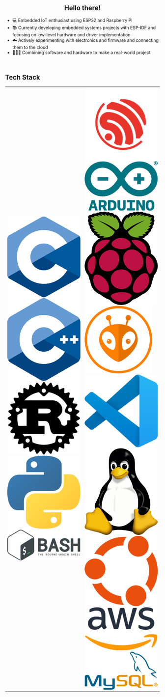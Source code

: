 
## <div align="center">Hello there!</div>  
- 💻 Embedded IoT enthusiast using ESP32 and Raspberry PI
- 📚 Currently developing embedded systems projects with ESP-IDF and focusing on low-level hardware and driver implementation
- ☁️ Actively experimenting with electronics and firmware and connecting them to the cloud
- 👨🏻‍💻 Combining software and hardware to make a real-world project

<br/>

## Tech Stack
<div align="center" width="50%">
<table border="0">
    <tr>
        <td width="50%">
                <img alt="C" src="https://github.com/mfn04/mfn04/blob/master/icons/C_Logo.png" style="max-height: 50; max-width: 50; height: auto; width: auto; margin: 10;"/>
                <img alt="C++" src="https://github.com/mfn04/mfn04/blob/master/icons/C++_Logo.png" style="max-height: 50; max-width: 50; height: auto; width: auto; margin: 10;"/>
                <img alt="Rust" src="https://github.com/mfn04/mfn04/blob/master/icons/Rust_Logo.png" style="max-height: 50; max-width: 50; height: auto; width: auto; margin: 10;"/>
                <img alt="Python" src="https://github.com/mfn04/mfn04/blob/master/icons/Python_Logo.png" style="max-height: 50; max-width: 50; height: auto; width: auto; margin: 10;"/>
                <img alt="Bash" src="https://github.com/mfn04/mfn04/blob/master/icons/Bash_Logo.png" style="max-height: 50; max-width: 50; height: auto; width: auto; margin: 10;"/>
        </td>
        <td width="50%">
                <img alt="Espressif" src="https://github.com/mfn04/mfn04/blob/master/icons/Espressif_Logo.png" style="max-height: 50; max-width: 50; height: auto; width: auto; margin: 10;"/>
                <img alt="Arduino" src="https://github.com/mfn04/mfn04/blob/master/icons/Arduino_Logo.png" style="max-height: 50; max-width: 50; height: auto; width: auto; margin: 10;"/>
                <img alt="Raspberry Pi" src="https://github.com/mfn04/mfn04/blob/master/icons/Raspberry_Pi_Logo.png" style="max-height: 50; max-width: 50; height: auto; width: auto; margin: 10;"/>
                <img alt="PlatformIO" src="https://github.com/mfn04/mfn04/blob/master/icons/PlatformIO_Logo.png" style="max-height: 50; max-width: 50; height: auto; width: auto; margin: 10;"/>
                <img alt="VSCode" src="https://github.com/mfn04/mfn04/blob/master/icons/VSCode_Logo.png" style="max-height: 50; max-width: 50; height: auto; width: auto; margin: 10;"/>
                <img alt="Linux" src="https://github.com/mfn04/mfn04/blob/master/icons/Tux_Logo.png" style="max-height: 50; max-width: 50; height: auto; width: auto; margin: 10;"/>
                <img alt="Ubuntu" src="https://github.com/mfn04/mfn04/blob/master/icons/Ubuntu_Logo.png" style="max-height: 50; max-width: 50; height: auto; width: auto; margin: 10;"/>
                <img alt="Amazon Web Services" src="https://github.com/mfn04/mfn04/blob/master/icons/AWS_Logo.png" style="max-height: 50; max-width: 50; height: auto; width: auto; margin: 10;"/>
                <img alt="MySQL" src="https://github.com/mfn04/mfn04/blob/master/icons/MySQL_Logo.png" style="max-height: 50; max-width: 50; height: auto; width: auto; margin: 10;"/>
        </td>
    </tr>
</table>
</div>

<br/>